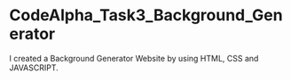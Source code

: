 # CodeAlpha_Task3_Background_Generator
I created a Background Generator Website by using HTML, CSS and JAVASCRIPT.
